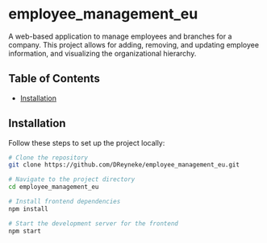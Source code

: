# employee_management_eu

A web-based application to manage employees and branches for a company. This project allows for adding, removing, and updating employee information, and visualizing the organizational hierarchy.

## Table of Contents

- [Installation](#installation)

## Installation

Follow these steps to set up the project locally:

```bash
# Clone the repository
git clone https://github.com/DReyneke/employee_management_eu.git

# Navigate to the project directory
cd employee_management_eu

# Install frontend dependencies
npm install

# Start the development server for the frontend
npm start
